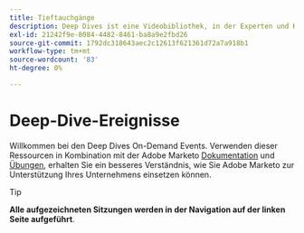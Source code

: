 ```yaml
---
title: Tieftauchgänge
description: Deep Dives ist eine Videobibliothek, in der Experten und Kollegen ihre Gedanken und Ideen zur optimalen Verwendung von Adobe Marketo teilen.
exl-id: 21242f9e-8084-4482-8461-ba8a9e2fbd26
source-git-commit: 1792dc318643aec2c12613f621361d72a7a918b1
workflow-type: tm+mt
source-wordcount: '83'
ht-degree: 0%

---
```


# Deep-Dive-Ereignisse

Willkommen bei den Deep Dives On-Demand Events. Verwenden dieser Ressourcen in Kombination mit der Adobe Marketo [Dokumentation](https://experienceleague.adobe.com/docs/marketo-engage.html) und [Übungen](https://experienceleague.adobe.com/docs/marketo-learn/tutorials/overview.html), erhalten Sie ein besseres Verständnis, wie Sie Adobe Marketo zur Unterstützung Ihres Unternehmens einsetzen können.

>[!TIP]
>
>**Alle aufgezeichneten Sitzungen werden in der Navigation auf der linken Seite aufgeführt**.
